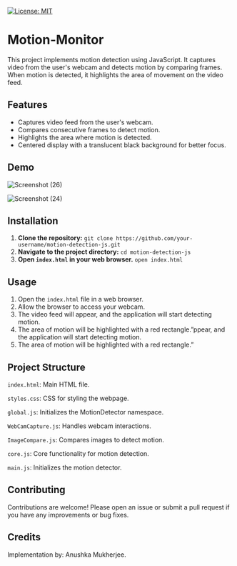 [![License: MIT](https://img.shields.io/badge/License-MIT-yellow.svg)](https://opensource.org/licenses/MIT)


# Motion-Monitor
This project implements motion detection using JavaScript. It captures video from the user's webcam and detects motion by comparing frames. When motion is detected, it highlights the area of movement on the video feed.

## Features
- Captures video feed from the user's webcam.
- Compares consecutive frames to detect motion.
- Highlights the area where motion is detected.
- Centered display with a translucent black background for better focus.
  
## Demo
![Screenshot (26)](https://github.com/user-attachments/assets/fc1d7a3c-51b9-43b2-8405-67ac7be8aa18)


![Screenshot (24)](https://github.com/user-attachments/assets/7b15b418-3de1-4797-94e7-ad9164849244)

## Installation
1. **Clone the repository:**
   `git clone https://github.com/your-username/motion-detection-js.git`
2. **Navigate to the project directory:**
   `cd motion-detection-js`
3. **Open `index.html` in your web browser.**
   `open index.html`

## Usage

1. Open the `index.html` file in a web browser.
2. Allow the browser to access your webcam.
3. The video feed will appear, and the application will start detecting motion.
4. The area of motion will be highlighted with a red rectangle.”ppear, and the application will start detecting motion.
5. The area of motion will be highlighted with a red rectangle.”

## Project Structure

`index.html`: Main HTML file.

`styles.css`: CSS for styling the webpage.

`global.js`: Initializes the MotionDetector namespace.

`WebCamCapture.js`: Handles webcam interactions.

`ImageCompare.js`: Compares images to detect motion.

`core.js`: Core functionality for motion detection.

`main.js`: Initializes the motion detector.


## Contributing

Contributions are welcome! Please open an issue or submit a pull request if you have any improvements or bug fixes.

## Credits
Implementation by: Anushka Mukherjee. 



